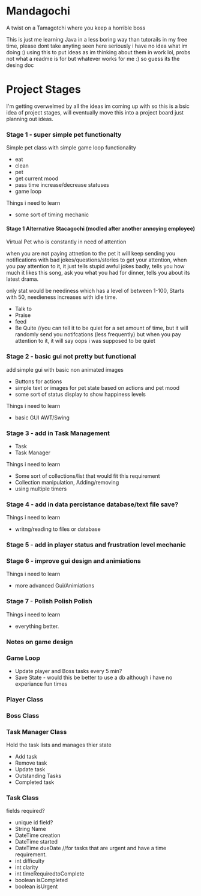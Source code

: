 # Mandagochi
A twist on a Tamagotchi where you keep a horrible boss

This is just me learning Java in a less boring way than tutorails in my free time, please dont take anyting seen here seriously i have no idea what im doing :)
using this to put ideas as im thinking about them in work lol, probs not what a readme is for but whatever works for me :) so guess its the desing doc

# Project Stages

I'm getting overwelmed by all the ideas im coming up with so this is a bsic idea of project stages, will eventually move this into a project board just planning out ideas. 

### Stage 1 - super simple pet functionalty
Simple pet class with simple game loop functionality
- eat
- clean
- pet
- get current mood
- pass time increase/decrease statuses
- game loop

Things i need to learn
- some sort of timing mechanic

#### Stage 1 Alternative Stacagochi (modled after another annoying employee)
Virtual Pet who is constantly in need of attention

when you are not paying attnetion to the pet it will keep sending you notifications with bad jokes/questions/stories to get your attention, when you pay attention to it, it just tells stupid awful jokes badly, tells you how much it likes this song, ask you what you had for dinner, tells you about its latest drama. 

only stat would be neediness which has a level of between 1-100, Starts with 50, needieness increases with idle time. 
- Talk to
- Praise
- feed
- Be Quite //you can tell it to be quiet for a set amount of time, but it will randomly send you notifcations (less frequently) but when you pay attention to it, it will say oops i was supposed to be quiet

  
### Stage 2 - basic gui not pretty but functional
add simple gui with basic non animated images
- Buttons for actions
- simple text or images for pet state based on actions and pet mood 
- some sort of status display to show happiness levels

Things i need to learn
- basic GUI AWT/Swing

### Stage 3 - add in Task Management
- Task 
- Task Manager

Things i need to learn
- Some sort of collections/list that would fit this requirement
- Collection manipulation, Adding/removing
- using multiple timers

### Stage 4 - add in data percistance database/text file save?

Things i need to learn
- writng/reading to files or database

### Stage 5 - add in player status and frustration level mechanic


### Stage 6 - improve gui design and animiations 
Things i need to learn
- more advanced Gui/Animiations

### Stage 7 - Polish Polish Polish 
Things i need to learn
- everything better.
  
### Notes on game design

### Game Loop
- Update player and Boss tasks every 5 min?
- Save State - would this be better to use a db although i have no experiance fun times

  
### Player Class


### Boss Class

### Task Manager Class
Hold the task lists and manages thier state
- Add task
- Remove task
- Update task
- Outstanding Tasks
- Completed task
  
### Task Class
fields required?
- unique id field?
- String Name
- DateTime creation
- DateTime started
- DateTime dueDate //for tasks that are urgent and have a time requirement.
- int difficulty
- int clarity
- int timeRequiredtoComplete
- boolean isCompleted
- boolean isUrgent
